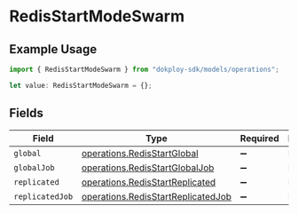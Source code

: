 # RedisStartModeSwarm

## Example Usage

```typescript
import { RedisStartModeSwarm } from "dokploy-sdk/models/operations";

let value: RedisStartModeSwarm = {};
```

## Fields

| Field                                                                                    | Type                                                                                     | Required                                                                                 | Description                                                                              |
| ---------------------------------------------------------------------------------------- | ---------------------------------------------------------------------------------------- | ---------------------------------------------------------------------------------------- | ---------------------------------------------------------------------------------------- |
| `global`                                                                                 | [operations.RedisStartGlobal](../../models/operations/redisstartglobal.md)               | :heavy_minus_sign:                                                                       | N/A                                                                                      |
| `globalJob`                                                                              | [operations.RedisStartGlobalJob](../../models/operations/redisstartglobaljob.md)         | :heavy_minus_sign:                                                                       | N/A                                                                                      |
| `replicated`                                                                             | [operations.RedisStartReplicated](../../models/operations/redisstartreplicated.md)       | :heavy_minus_sign:                                                                       | N/A                                                                                      |
| `replicatedJob`                                                                          | [operations.RedisStartReplicatedJob](../../models/operations/redisstartreplicatedjob.md) | :heavy_minus_sign:                                                                       | N/A                                                                                      |